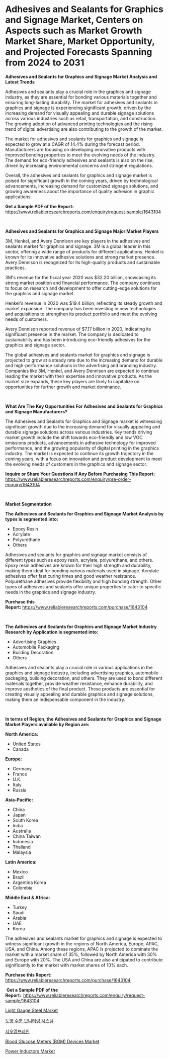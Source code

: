 <p><h1>Adhesives and Sealants for Graphics and Signage Market, Centers on Aspects such as Market Growth Market Share, Market Opportunity, and Projected Forecasts Spanning from 2024 to 2031</h1></p><p><strong>Adhesives and Sealants for Graphics and Signage Market Analysis and Latest Trends</strong></p>
<p><p>Adhesives and sealants play a crucial role in the graphics and signage industry, as they are essential for bonding various materials together and ensuring long-lasting durability. The market for adhesives and sealants in graphics and signage is experiencing significant growth, driven by the increasing demand for visually appealing and durable signage solutions across various industries such as retail, transportation, and construction. The growing adoption of advanced printing technologies and the rising trend of digital advertising are also contributing to the growth of the market.</p><p>The market for adhesives and sealants for graphics and signage is expected to grow at a CAGR of 14.4% during the forecast period. Manufacturers are focusing on developing innovative products with improved bonding properties to meet the evolving needs of the industry. The demand for eco-friendly adhesives and sealants is also on the rise, driven by increasing environmental concerns and stringent regulations.</p><p>Overall, the adhesives and sealants for graphics and signage market is poised for significant growth in the coming years, driven by technological advancements, increasing demand for customized signage solutions, and growing awareness about the importance of quality adhesion in graphic applications.</p></p>
<p><strong>Get a Sample PDF of the Report:&nbsp;</strong> <a href="https://www.reliableresearchreports.com/enquiry/request-sample/1643104">https://www.reliableresearchreports.com/enquiry/request-sample/1643104</a></p>
<p>&nbsp;</p>
<p><strong>Adhesives and Sealants for Graphics and Signage Major Market Players</strong></p>
<p><p>3M, Henkel, and Avery Dennison are key players in the adhesives and sealants market for graphics and signage. 3M is a global leader in this sector, offering a wide range of products for different applications. Henkel is known for its innovative adhesive solutions and strong market presence. Avery Dennison is recognized for its high-quality products and sustainable practices.</p><p>3M's revenue for the fiscal year 2020 was $32.20 billion, showcasing its strong market position and financial performance. The company continues to focus on research and development to offer cutting-edge solutions for the graphics and signage market.</p><p>Henkel's revenue in 2020 was $19.4 billion, reflecting its steady growth and market expansion. The company has been investing in new technologies and acquisitions to strengthen its product portfolio and meet the evolving needs of customers.</p><p>Avery Dennison reported revenue of $7.17 billion in 2020, indicating its significant presence in the market. The company is dedicated to sustainability and has been introducing eco-friendly adhesives for the graphics and signage sector.</p><p>The global adhesives and sealants market for graphics and signage is projected to grow at a steady rate due to the increasing demand for durable and high-performance solutions in the advertising and branding industry. Companies like 3M, Henkel, and Avery Dennison are expected to continue leading the market with their expertise and innovative products. As the market size expands, these key players are likely to capitalize on opportunities for further growth and market dominance.</p></p>
<p>&nbsp;</p>
<p><strong>What Are The Key Opportunities For Adhesives and Sealants for Graphics and Signage Manufacturers?</strong></p>
<p><p>The Adhesives and Sealants for Graphics and Signage market is witnessing significant growth due to the increasing demand for visually appealing and durable signage solutions across various industries. Key trends driving market growth include the shift towards eco-friendly and low VOC emissions products, advancements in adhesive technology for improved performance, and the growing popularity of digital printing in the graphics industry. The market is expected to continue its growth trajectory in the coming years, with a focus on innovation and product development to meet the evolving needs of customers in the graphics and signage sector.</p></p>
<p><strong>Inquire or Share Your Questions If Any Before Purchasing This Report:</strong> <a href="https://www.reliableresearchreports.com/enquiry/pre-order-enquiry/1643104">https://www.reliableresearchreports.com/enquiry/pre-order-enquiry/1643104</a></p>
<p>&nbsp;</p>
<p><strong>Market Segmentation</strong></p>
<p><strong>The Adhesives and Sealants for Graphics and Signage Market Analysis by types is segmented into:</strong></p>
<p><ul><li>Epoxy Resin</li><li>Acrylate</li><li>Polyurethane</li><li>Others</li></ul></p>
<p><p>Adhesives and sealants for graphics and signage market consists of different types such as epoxy resin, acrylate, polyurethane, and others. Epoxy resin adhesives are known for their high strength and durability, making them ideal for bonding various materials used in signage. Acrylate adhesives offer fast curing times and good weather resistance. Polyurethane adhesives provide flexibility and high bonding strength. Other types of adhesives and sealants offer unique properties to cater to specific needs in the graphics and signage industry.</p></p>
<p><strong>Purchase this Report:&nbsp;</strong><a href="https://www.reliableresearchreports.com/purchase/1643104">https://www.reliableresearchreports.com/purchase/1643104</a></p>
<p>&nbsp;</p>
<p><strong>The Adhesives and Sealants for Graphics and Signage Market Industry Research by Application is segmented into:</strong></p>
<p><ul><li>Advertising Graphics</li><li>Automobile Packaging</li><li>Building Decoration</li><li>Others</li></ul></p>
<p><p>Adhesives and sealants play a crucial role in various applications in the graphics and signage industry, including advertising graphics, automobile packaging, building decoration, and others. They are used to bond different materials together, provide weather resistance, enhance durability, and improve aesthetics of the final product. These products are essential for creating visually appealing and durable graphics and signage solutions, making them an indispensable component in the industry.</p></p>
<p>&nbsp;</p>
<p><strong>In terms of Region, the Adhesives and Sealants for Graphics and Signage Market Players available by Region are:</strong></p>
<p>
    <p> <strong> North America: </strong>
        <ul>
            <li>United States</li>
            <li>Canada</li>
        </ul>
        </p> 
    <p> <strong> Europe: </strong>
        <ul>
            <li>Germany</li>
            <li>France</li>
            <li>U.K.</li>
            <li>Italy</li>
            <li>Russia</li>
        </ul>
        </p> 
    <p> <strong> Asia-Pacific: </strong>
        <ul>
            <li>China</li>
            <li>Japan</li>
            <li>South Korea</li>
            <li>India</li>
            <li>Australia</li>
            <li>China Taiwan</li>
            <li>Indonesia</li>
            <li>Thailand</li>
            <li>Malaysia</li>
        </ul>
        </p> 
    <p> <strong> Latin America: </strong>
        <ul>
            <li>Mexico</li>
            <li>Brazil</li>
            <li>Argentina Korea</li>
            <li>Colombia</li>
        </ul>
        </p> 
    <p> <strong> Middle East & Africa: </strong>
        <ul>
            <li>Turkey</li>
            <li>Saudi</li>
            <li>Arabia</li>
            <li>UAE</li>
            <li>Korea</li>
        </ul>
    </p>
    </p>
<p><p>The adhesives and sealants market for graphics and signage is expected to witness significant growth in the regions of North America, Europe, APAC, USA, and China. Among these regions, APAC is projected to dominate the market with a market share of 35%, followed by North America with 30% and Europe with 20%. The USA and China are also anticipated to contribute significantly to the market with market shares of 10% each.</p></p>
<p><strong>Purchase this Report: </strong><a href="https://www.reliableresearchreports.com/purchase/1643104">https://www.reliableresearchreports.com/purchase/1643104</a></p>
<p>&nbsp;<strong>Get a Sample PDF of the Report:&nbsp;&nbsp;</strong><a href="https://www.reliableresearchreports.com/enquiry/request-sample/1643104">https://www.reliableresearchreports.com/enquiry/request-sample/1643104</a></p>
<p><strong></strong></p>
<p><p><a href="https://view.publitas.com/reportprime-1/light-gauge-steel-market-research-report-forecasted-for-period-from-2024-2031-by-market-type-market-application-and-region/">Light Gauge Steel Market</a></p><p><a href="https://medium.com/@frankpeters35/%ED%86%A0%EC%96%91-%EC%88%98%EB%B6%84-%EB%AA%A8%EB%8B%88%ED%84%B0%EB%A7%81-%EC%8B%9C%EC%8A%A4%ED%85%9C-%EC%8B%9C%EC%9E%A5-%EB%B6%84%EC%84%9D-%EA%B7%B8-cagr-%EC%8B%9C%EC%9E%A5-%EC%84%B8%EB%B6%84%ED%99%94-%EB%B0%8F-%EA%B8%80%EB%A1%9C%EB%B2%8C-%EC%82%B0%EC%97%85-%EA%B0%9C%EC%9A%94-e88a9c0ef334">토양 수분 모니터링 시스템</a></p><p><a href="https://medium.com/@frankpeters35/%EA%B8%B0%ED%95%98%EB%A7%89%EB%A7%89-%EC%8B%9C%EC%9E%A5%EC%9D%80-%EC%8B%9C%EC%9E%A5-%EC%A0%90%EC%9C%A0%EC%9C%A8-%EC%8B%9C%EC%9E%A5-%EB%8F%99%ED%96%A5-%EB%B0%8F-%EC%8B%9C%EC%9E%A5-%EC%84%B1%EC%9E%A5%EC%97%90-%EB%8C%80%ED%95%9C-%EC%A0%95%EB%B3%B4%EB%A5%BC-%EC%A0%9C%EA%B3%B5%ED%95%A9%EB%8B%88%EB%8B%A4-9d409616fdc0">지오멤브레인</a></p><p><a href="https://frill-swim-3cd.notion.site/Blood-Glucose-Meters-BGM-Devices-Market-Size-Evaluating-its-Market-Trends-Growth-and-Projection-8b3622269b094cff8b521fb5991ef0aa">Blood Glucose Meters (BGM) Devices Market</a></p><p><a href="https://view.publitas.com/reportprime-1/power-inductors-market-challenges-opportunities-and-growth-drivers-and-major-market-players-forecasted-for-period-from-2024-2031/">Power Inductors Market</a></p></p>